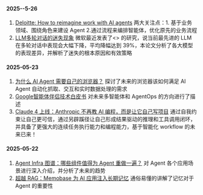 #### 2025--5-26
1. [Deloitte: How to reimagine work with AI agents](https://www2.deloitte.com/content/dam/Deloitte/us/Documents/gen-ai-multi-agents-pov-2.pdf) 两大关注点：1. 基于业务领域、围绕角色来建设 Agent 2.通过流程来编排智能体，优化原先的业务流程
2. [LLM多轮对话的迷失现象](https://arxiv.org/pdf/2505.06120v1) 微软最近发表了<<Lost in conversation>> 的研究，说当前最先进的 LLM 在多轮对话中表现会大幅下降，平均降幅达到 39%，本论文分析了各大模型的表现差异，并解析了迷失的根本原因和有效策略

#### 2025-05-23
1. [为什么 AI Agent 需要自己的浏览器？](https://mp.weixin.qq.com/s?__biz=Mzg2OTY0MDk0NQ==&mid=2247512241&idx=1&sn=a2a3fe33f7b0038afd75f4d948d42c5f&scene=21#wechat_redirect) 探讨了未来的浏览器该如何满足 AI Agent 自动化抓取、交互和实时数据处理的需求
2. [Google智能体伴侣技术白皮书](https://github.com/user-attachments/files/20402524/Google.202505.pdf) 对未来多智能体和 AgentOps 的方向进行了描述
3. [Claude 4 上线：Anthropic 不再教 AI 编程，而是让它自己写项目](https://mp.weixin.qq.com/s/gkVflc6yszhXyJ5c-AxGNQ) 通过自我约束让自己更可信，通过另辟蹊径让自己形成结果驱动的推理和工具调用闭环，并具备了更强大的连续任务执行能力和编程能力，基于智能化 workflow 的未来已来！


#### 2025-05-22
1. [Agent Infra 图谱：哪些组件值得为 Agent 重做一遍？]( https://mp.weixin.qq.com/s/9I2GccOVm_2hNzLGlaZ5_g) 对 Agent 各个应用场景进行深入介绍，并分析了未来的趋势
2. [超越 RAG：Memobase 为 AI 应用注入长期记忆](https://mp.weixin.qq.com/s/Rcst-mC678YmAWwld0vpVQ) 通俗易懂的讲解了记忆对于 Agent 的重要性

